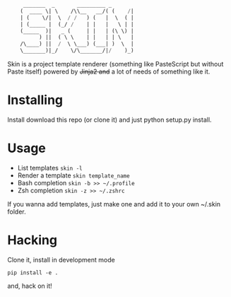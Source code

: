 ```lisp
	 _______  _       _________ _       
	(  ____ \| \    /\\__   __/( (    /|
	| (    \/|  \  / /   ) (   |  \  ( |
	| (_____ |  (_/ /    | |   |   \ | |
	(_____  )|   _ (     | |   | (\ \) |
	      ) ||  ( \ \    | |   | | \   |
	/\____) ||  /  \ \___) (___| )  \  |
	\_______)|_/    \/\_______/|/    )_)

```                                    
Skin is a project template renderer (something like PasteScript but without Paste itself) powered by ~~Jinja2 and~~ a lot of needs of something like it.



Installing
==========

Install download this repo (or clone it) and just python setup.py install.


Usage
=====

* List templates `skin -l`
* Render a template `skin template_name`
* Bash completion `skin -b >> ~/.profile`
* Zsh completion `skin -z >> ~/.zshrc`


If you wanna add templates, just make one and add it to your own ~/.skin folder.


Hacking
=======

Clone it, install in development mode

```shel
pip install -e .
```
and, hack on it!






